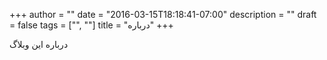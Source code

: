 +++
author = ""
date = "2016-03-15T18:18:41-07:00"
description = ""
draft = false
tags = ["", ""]
title = "درباره"
+++

درباره این وبلاگ
